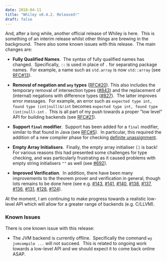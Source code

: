 ```yaml
---
date: 2018-04-11
title: "Whiley v0.4.2. Released!"
draft: false
---
```


And, after a long while, another official release of Whiley is here.  This is something of an interim release whilst other things are brewing in the background.  There also some known issues with this release.  The main changes are:
   * **Fully Qualified Names**.  The syntax of fully qualified names has changed.  Specifically, `::`  is used in place of `.`  for separating package names.  For example, a name such as `std.array`  is now `std::array`  (see [RFC#13](https://github.com/Whiley/RFCs/blob/master/text/0013-qualified-names.md)).

   * **Removal of negation and `any`  types**  ([RFC#20](https://github.com/Whiley/RFCs/blob/master/text/0020-anyneg.md)). This also includes the temporary removal of intersection types ([#843](https://github.com/Whiley/WhileyCompiler/issues/843)) and the replacement of (internal) negations with difference types ([#827](https://github.com/Whiley/WhileyCompiler/issues/827)).  The latter improves error messages.  For example, an error such as `expected type int, found type (int|null)&!int`  becomes `expected type int, found type (int|null)-int` .  This is all part of my push towards a proper "low level" API for building backends (see [RFC#21](https://github.com/Whiley/RFCs/blob/master/text/0021-wyll.md)).

   * **Support `final`  modifier**.  Support has been added for a `final`  modifier, similar to that found in Java (see [RFC#5](https://github.com/Whiley/RFCs/blob/master/text/0005-final-modifier.md)).  In particular, this required the addition of a new compiler phase for checking [definite unassignment](https://en.wikipedia.org/wiki/Definite_assignment_analysis).

   * **Empty Array Initialisers**.  Finally, the empty array initialiser `[]`  is back!  For various reasons this had presented some challenges for type checking, and was particularly frustrating as it caused problems with empty string initialisers `""`  as well (see [#692](https://github.com/Whiley/WhileyCompiler/issues/692)).

   * **Improved Verification**.  In addition, there have been many improvements to the theorem prover and verification in general, though lots remains to be done here (see e.g. [#143](https://github.com/Whiley/WhileyTheoremProver/issues/143), [#141](https://github.com/Whiley/WhileyTheoremProver/issues/141), [#140](https://github.com/Whiley/WhileyTheoremProver/issues/140), [#138](https://github.com/Whiley/WhileyTheoremProver/issues/138), [#137](https://github.com/Whiley/WhileyTheoremProver/issues/137), [#136](https://github.com/Whiley/WhileyTheoremProver/issues/136), [#131](https://github.com/Whiley/WhileyTheoremProver/issues/131), [#128](https://github.com/Whiley/WhileyTheoremProver/issues/128), [#124](https://github.com/Whiley/WhileyTheoremProver/issues/124)).


At the moment, I am continuing to make progress towards a realistic low-level API which will allow for a greater range of backends (e.g. C/LLVM).
### Known Issues
There is one known issue with this release:
   * The JVM backend is currently offline.  Specifically the command `wy jvmcompile ...`  will not succeed.  This is related to ongoing work towards a low-level API and we should expect it to come back online ASAP.
